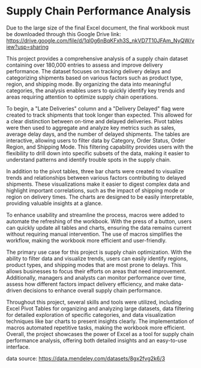 # Supply Chain Performance Analysis

Due to the large size of the final Excel document, the final workbook must be downloaded through this Google Drive link:
https://drive.google.com/file/d/1ql0g6nBqKFxh3S_nkVD7T10JFAm_NyQW/view?usp=sharing

This project provides a comprehensive analysis of a supply chain dataset containing over 180,000 entries to assess and improve delivery performance. The dataset focuses on tracking delivery delays and categorizing shipments based on various factors such as product type, region, and shipping mode. By organizing the data into meaningful categories, the analysis enables users to quickly identify key trends and areas requiring attention to optimize supply chain operations.

To begin, a "Late Deliveries" column and a "Delivery Delayed" flag were created to track shipments that took longer than expected. This allowed for a clear distinction between on-time and delayed deliveries. Pivot tables were then used to aggregate and analyze key metrics such as sales, average delay days, and the number of delayed shipments. The tables are interactive, allowing users to filter data by Category, Order Status, Order Region, and Shipping Mode. This filtering capability provides users with the flexibility to drill down into specific subsets of the data, making it easier to understand patterns and identify trouble spots in the supply chain.

In addition to the pivot tables, three bar charts were created to visualize trends and relationships between various factors contributing to delayed shipments. These visualizations make it easier to digest complex data and highlight important correlations, such as the impact of shipping mode or region on delivery times. The charts are designed to be easily interpretable, providing valuable insights at a glance.

To enhance usability and streamline the process, macros were added to automate the refreshing of the workbook. With the press of a button, users can quickly update all tables and charts, ensuring the data remains current without requiring manual intervention. The use of macros simplifies the workflow, making the workbook more efficient and user-friendly.

The primary use case for this project is supply chain optimization. With the ability to filter data and visualize trends, users can easily identify regions, product types, and shipping modes that are most prone to delays. This allows businesses to focus their efforts on areas that need improvement. Additionally, managers and analysts can monitor performance over time, assess how different factors impact delivery efficiency, and make data-driven decisions to enhance overall supply chain performance.

Throughout this project, several skills and tools were utilized, including Excel Pivot Tables for organizing and analyzing large datasets, data filtering for detailed exploration of specific categories, and data visualization techniques like bar charts to present insights clearly. The implementation of macros automated repetitive tasks, making the workbook more efficient. Overall, the project showcases the power of Excel as a tool for supply chain performance analysis, offering both detailed insights and an easy-to-use interface.

data source: https://data.mendeley.com/datasets/8gx2fvg2k6/3

